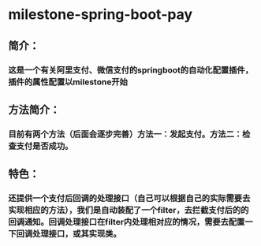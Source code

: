 # milestone-spring-boot-pay
## 简介：
### 这是一个有关阿里支付、微信支付的springboot的自动化配置插件，插件的属性配置以milestone开始
## 方法简介：
### 目前有两个方法（后面会逐步完善）方法一：发起支付。方法二：检查支付是否成功。
## 特色： 
### 还提供一个支付后回调的处理接口（自己可以根据自己的实际需要去实现相应的方法），我们是自动装配了一个filter，去拦截支付后的的回调通知。回调处理接口在filter内处理相对应的情况，需要去配置一下回调处理接口，或其实现类。
